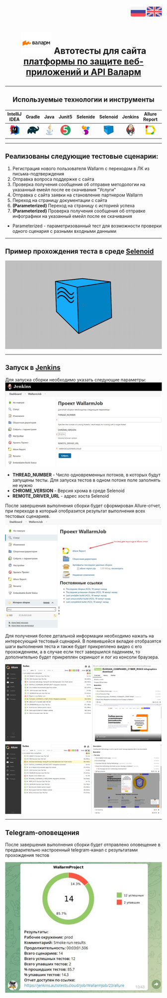 <div class="row" align="right">
  <a href="/README.md"><img src="images/RU.png" title ="Перейти на страницу с русской версией"></a>
 <a href="/README_EN.md"><img src="images/EN.png" title ="Go to English version"></a>
</div>

# <p align="center"> <img src="images/Wallarm.png" width="100" height="70">  Автотесты для сайта [платформы по защите веб-приложений и API Валарм](https://www.wallarm.ru/) </p>
___
##  <p align="center"> Используемые технологии и инструменты </p>
| IntelliJ IDEA | Gradle | Java | Junit5 | Selenide | Selenoid | Jenkins | Allure Report | Allure TestOps | Telegram (notifications) |
|:------:|:----:|:----:|:------:|:------:|:--------:|:--------:|:-------------:|:---------:|:-------:|
| <img src="images/Intellij.svg" width="40" height="40"> | <img src="images/Gradle.svg" width="40" height="40"> | <img src="images/Java.svg" width="40" height="40"> | <img src="images/Junit5.svg" width="40" height="40"> | <img src="images/Selenide.svg" width="40" height="40"> | <img src="images/Selenoid.svg" width="40" height="40"> | <img src="images/Jenkins.svg" width="40" height="40"> | <img src="images/Allure Report.svg" width="40" height="40"> | <img src="images/Allure TestOps.svg" width="40" height="40"> | <img src="images/Telegram.svg" width="40" height="40"> |

___
## Реализованы следующие тестовые сценарии:

1. Регистрация нового пользователя Wallarm с переходом в ЛК из письма-подтверждения
2. Отправка вопроса поддержке с сайта 
3. Проверка получения сообщения об отправке методологии на указанный емейл после ее скачивания "Услуги"
4. Отправка с сайта заявки на становление партнером Wallarm
5. Переход на страницу документации с сайта
6. **(Parameterized)** Переход на страницу с историей успеха 
7. **(Parameterized)** Проверка получения сообщения об отправке инфографики на указанный емейл после ее скачивания 
* Parameterized - параметризованный тест для возможности проверки одного сценария с разными входными данными

___

## Пример прохождения теста в среде [**Selenoid**](https://selenoid.autotests.cloud/#/)
![Selenoid](images/SelenoidVideo.gif)

___

## Запуск в [**Jenkins**](https://jenkins.autotests.cloud/job/WallarmJob/build?delay=0sec)
Для запуска сборки необходимо указать следующие параметры:
![RunParameters](images/JenkinsBuildStart.jpg)
* **THREAD_NUMBER** - Число одновременных потоков, в которых будут запущены тесты. Для запуска тестов в одном потоке поле заполнять не нужно
* **CHROME_VERSION** - Версия хрома в среде Selenoid
* **REMOTE_DRIVER_URL** - адрес хоста Selenoid

После завершения выполнения сборки будет сформирован Allure-отчет, при переходе в который отобразится результат выполнения всех тестовых сценариев.
![BuildFinished](images/JenkinsBuildFinished.jpg)

Для получения более детальной информации необходимо нажать на интересующий тестовый сценарий. В появившейся вкладке отобразятся шаги выполнения теста и также будет прикреплено видео с его прохождением, а в случае если тест завершился падением, то дополнительно будет прикреплен скриншот и лог из консоли браузера.

![TestSuccess](images/AllureResult.png)
![TestFailed](images/AllureFailResult.png)

___
## Telegram-оповещения
После завершения выполнения сборки будет отправлено оповещение в предварительно настроенный telegram-канал с результатами прохождения тестов

![TelegramBot](images/TelegramNot.jpg)

